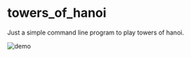 # towers_of_hanoi
Just a simple command line program to play towers of hanoi. 


![demo](https://i.gyazo.com/5195368ac8600d423d5db7c2e96440b1.gif)
